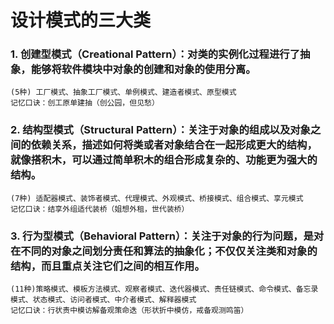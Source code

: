 # 设计模式的三大类
### 1. 创建型模式（Creational Pattern）：对类的实例化过程进行了抽象，能够将软件模块中对象的创建和对象的使用分离。
    (5种) 工厂模式、抽象工厂模式、单例模式、建造者模式、原型模式
    记忆口诀：创工原单建抽（创公园，但见愁）
### 2. 结构型模式（Structural Pattern）：关注于对象的组成以及对象之间的依赖关系，描述如何将类或者对象结合在一起形成更大的结构，就像搭积木，可以通过简单积木的组合形成复杂的、功能更为强大的结构。
    (7种) 适配器模式、装饰者模式、代理模式、外观模式、桥接模式、组合模式、享元模式
    记忆口诀：结享外组适代装桥（姐想外租，世代装桥）
### 3. 行为型模式（Behavioral Pattern）：关注于对象的行为问题，是对在不同的对象之间划分责任和算法的抽象化；不仅仅关注类和对象的结构，而且重点关注它们之间的相互作用。
    (11种)策略模式、模板方法模式、观察者模式、迭代器模式、责任链模式、命令模式、备忘录模式、状态模式、访问者模式、中介者模式、解释器模式
    记忆口诀：行状责中模访解备观策命迭（形状折中模仿，戒备观测鸣笛）